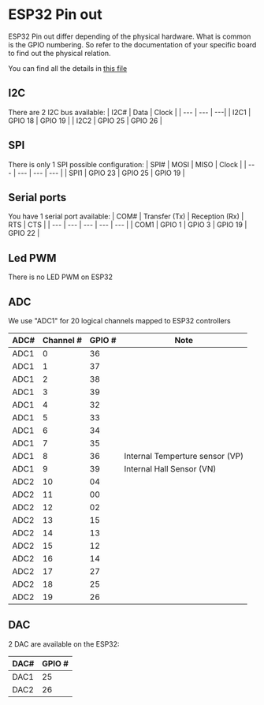 # ESP32 Pin out

ESP32 Pin out differ depending of the physical hardware. What is common is the GPIO numbering. So refer to the documentation of your specific board to find out the physical relation. 

You can find all the details in [this file](https://github.com/nanoframework/nf-interpreter/blob/develop/targets/FreeRTOS_ESP32/ESP32_WROOM_32/common/Esp32_DeviceMapping.cpp)

## I2C

There are 2 I2C bus available:
| I2C# | Data | Clock |
| --- | --- | ---|
| I2C1 | GPIO 18 | GPIO 19 |
| I2C2 | GPIO 25 | GPIO 26 |

## SPI

There is only 1 SPI possible configuration:
| SPI# | MOSI | MISO | Clock |
| --- | --- | --- | --- |
| SPI1 | GPIO 23 | GPIO 25 | GPIO 19 |

## Serial ports

You have 1 serial port available:
| COM# | Transfer (Tx) | Reception (Rx) | RTS | CTS |
| --- | --- | --- | --- | --- |
| COM1 | GPIO 1 | GPIO 3 | GPIO 19 | GPIO 22 |

## Led PWM

There is no LED PWM on ESP32

## ADC

We use "ADC1" for 20 logical channels mapped to ESP32 controllers

| ADC# | Channel # | GPIO # | Note |
| --- | --- | --- | --- |
| ADC1 | 0 | 36 | |
| ADC1 | 1 | 37 | |
| ADC1 | 2 | 38 | |
| ADC1 | 3 | 39 | |
| ADC1 | 4 | 32 | |
| ADC1 | 5 | 33 | |
| ADC1 | 6 | 34 | |
| ADC1 | 7 | 35 | |
| ADC1 | 8 | 36 | Internal Temperture sensor (VP) |
| ADC1 | 9 | 39 | Internal Hall Sensor (VN) |
| ADC2 | 10 | 04 | |
| ADC2 | 11 | 00 | |
| ADC2 | 12 | 02 | |
| ADC2 | 13 | 15 | |
| ADC2 | 14 | 13 | |
| ADC2 | 15 | 12 | |
| ADC2 | 16 | 14 | |
| ADC2 | 17 | 27 | |
| ADC2 | 18 | 25 | |
| ADC2 | 19 | 26 | |

## DAC

2 DAC are available on the ESP32:

| DAC# | GPIO # |
| --- | --- |
| DAC1 | 25 |
| DAC2 | 26 |
